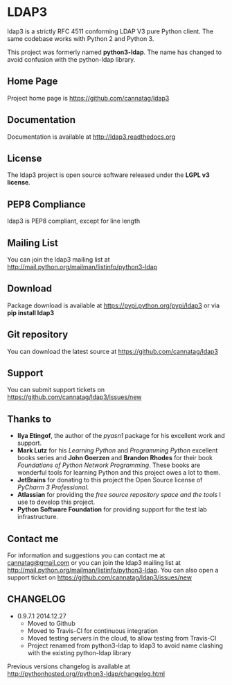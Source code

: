 LDAP3
=====

ldap3 is a strictly RFC 4511 conforming LDAP V3 pure Python client. The same codebase works with Python 2 and Python 3.

This project was formerly named **python3-ldap**. The name has changed to avoid confusion with the python-ldap library.

Home Page
---------

Project home page is https://github.com/cannatag/ldap3


Documentation
-------------

Documentation is available at http://ldap3.readthedocs.org


License
-------

The ldap3 project is open source software released under the **LGPL v3 license**.


PEP8 Compliance
---------------

ldap3 is PEP8 compliant, except for line length


Mailing List
------------

You can join the ldap3 mailing list at http://mail.python.org/mailman/listinfo/python3-ldap


Download
--------

Package download is available at https://pypi.python.org/pypi/ldap3 or via **pip install ldap3**


Git repository
--------------

You can download the latest source at https://github.com/cannatag/ldap3


Support
-------

You can submit support tickets on https://github.com/cannatag/ldap3/issues/new


Thanks to
---------

* **Ilya Etingof**, the author of the *pyasn1* package for his excellent work and support.
* **Mark Lutz** for his *Learning Python* and *Programming Python* excellent books series and **John Goerzen** and **Brandon Rhodes** for their book *Foundations of Python Network Programming*. These books are wonderful tools for learning Python and this project owes a lot to them.
* **JetBrains** for donating to this project the Open Source license of *PyCharm 3 Professional*.
* **Atlassian** for providing the *free source repository space and the tools* I use to develop this project.
* **Python Software Foundation** for providing support for the test lab infrastructure.


Contact me
----------

For information and suggestions you can contact me at cannatag@gmail.com or you can join the ldap3 mailing list at http://mail.python.org/mailman/listinfo/python3-ldap. You can also open a support ticket on https://github.com/cannatag/ldap3/issues/new

CHANGELOG
---------
* 0.9.7.1 2014.12.27
    - Moved to Github
    - Moved to Travis-CI for continuous integration
    - Moved testing servers in the cloud, to allow testing from Travis-CI
    - Project renamed from python3-ldap to ldap3 to avoid name clashing with the existing python-ldap library

Previous versions changelog is available at http://pythonhosted.org//python3-ldap/changelog.html
